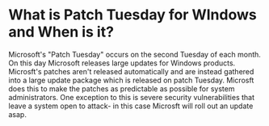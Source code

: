 # What is Patch Tuesday for WIndows and When is it?

Microsoft's "Patch Tuesday" occurs on the second Tuesday of each month. On this day Microsoft releases large updates for Windows products. Microsft's patches aren't released automatically and are instead gathered into a large update package which is released on patch Tuesday. Microsft does this to make the patches as predictable as possible for system administrators. One exception to this is severe security vulnerabilities that leave a system open to attack- in this case Microsft will roll out an update asap.